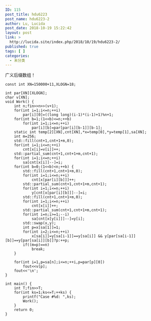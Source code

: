 ```yaml
---
ID: 115
post_title: hdu6223
post_name: hdu6223-2
author: Lu, Lucida
post_date: 2018-10-19 15:22:42
layout: post
link: >
  http://lucida.site/index.php/2018/10/19/hdu6223-2/
published: true
tags: [ ]
categories:
  - 未分类
---
```

广义后缀数组！

<pre class=" language-cpp"><code class="prism  language-cpp"><span class="token keyword">const</span> <span class="token keyword">int</span> XN<span class="token operator">=</span><span class="token number">150000</span><span class="token operator">+</span><span class="token number">11</span><span class="token punctuation">,</span>XLOGN<span class="token operator">=</span><span class="token number">18</span><span class="token punctuation">;</span>

<span class="token keyword">int</span> par<span class="token punctuation">[</span>XN<span class="token punctuation">]</span><span class="token punctuation">[</span>XLOGN<span class="token punctuation">]</span><span class="token punctuation">;</span>
<span class="token keyword">char</span> v<span class="token punctuation">[</span>XN<span class="token punctuation">]</span><span class="token punctuation">;</span>
<span class="token keyword">void</span> <span class="token function">Work</span><span class="token punctuation">(</span><span class="token punctuation">)</span> <span class="token punctuation">{</span>
    <span class="token keyword">int</span> n<span class="token punctuation">;</span>fin<span class="token operator">&gt;&gt;</span>n<span class="token operator">&gt;&gt;</span><span class="token punctuation">(</span>v<span class="token operator">+</span><span class="token number">1</span><span class="token punctuation">)</span><span class="token punctuation">;</span>
    <span class="token keyword">for</span><span class="token punctuation">(</span><span class="token keyword">int</span> i<span class="token operator">=</span><span class="token number">1</span><span class="token punctuation">;</span>i<span class="token operator">&lt;=</span>n<span class="token punctuation">;</span><span class="token operator">++</span>i<span class="token punctuation">)</span>
        par<span class="token punctuation">[</span>i<span class="token punctuation">]</span><span class="token punctuation">[</span><span class="token number">0</span><span class="token punctuation">]</span><span class="token operator">=</span><span class="token punctuation">(</span><span class="token punctuation">(</span><span class="token keyword">long</span> <span class="token keyword">long</span><span class="token punctuation">)</span><span class="token punctuation">(</span>i<span class="token number">-1</span><span class="token punctuation">)</span><span class="token operator">*</span><span class="token punctuation">(</span>i<span class="token number">-1</span><span class="token punctuation">)</span><span class="token operator">+</span><span class="token number">1</span><span class="token punctuation">)</span><span class="token operator">%</span>n<span class="token operator">+</span><span class="token number">1</span><span class="token punctuation">;</span>
    <span class="token keyword">for</span><span class="token punctuation">(</span><span class="token keyword">int</span> b<span class="token operator">=</span><span class="token number">1</span><span class="token punctuation">;</span><span class="token punctuation">(</span><span class="token number">1</span><span class="token operator">&lt;&lt;</span>b<span class="token punctuation">)</span><span class="token operator">&lt;=</span>n<span class="token punctuation">;</span><span class="token operator">++</span>b<span class="token punctuation">)</span>
        <span class="token keyword">for</span><span class="token punctuation">(</span><span class="token keyword">int</span> i<span class="token operator">=</span><span class="token number">1</span><span class="token punctuation">;</span>i<span class="token operator">&lt;=</span>n<span class="token punctuation">;</span><span class="token operator">++</span>i<span class="token punctuation">)</span>
            par<span class="token punctuation">[</span>i<span class="token punctuation">]</span><span class="token punctuation">[</span>b<span class="token punctuation">]</span><span class="token operator">=</span>par<span class="token punctuation">[</span>par<span class="token punctuation">[</span>i<span class="token punctuation">]</span><span class="token punctuation">[</span>b<span class="token number">-1</span><span class="token punctuation">]</span><span class="token punctuation">]</span><span class="token punctuation">[</span>b<span class="token number">-1</span><span class="token punctuation">]</span><span class="token punctuation">;</span>
    <span class="token keyword">static</span> <span class="token keyword">int</span> temp<span class="token punctuation">[</span><span class="token number">2</span><span class="token punctuation">]</span><span class="token punctuation">[</span>XN<span class="token punctuation">]</span><span class="token punctuation">,</span>cnt<span class="token punctuation">[</span>XN<span class="token punctuation">]</span><span class="token punctuation">,</span><span class="token operator">*</span>x<span class="token operator">=</span>temp<span class="token punctuation">[</span><span class="token number">0</span><span class="token punctuation">]</span><span class="token punctuation">,</span><span class="token operator">*</span>y<span class="token operator">=</span>temp<span class="token punctuation">[</span><span class="token number">1</span><span class="token punctuation">]</span><span class="token punctuation">,</span>sa<span class="token punctuation">[</span>XN<span class="token punctuation">]</span><span class="token punctuation">;</span>
    <span class="token keyword">int</span> m<span class="token operator">=</span><span class="token number">256</span><span class="token punctuation">;</span>
    std<span class="token operator">::</span><span class="token function">fill</span><span class="token punctuation">(</span>cnt<span class="token operator">+</span><span class="token number">1</span><span class="token punctuation">,</span>cnt<span class="token operator">+</span><span class="token number">1</span><span class="token operator">+</span>m<span class="token punctuation">,</span><span class="token number">0</span><span class="token punctuation">)</span><span class="token punctuation">;</span>
    <span class="token keyword">for</span><span class="token punctuation">(</span><span class="token keyword">int</span> i<span class="token operator">=</span><span class="token number">1</span><span class="token punctuation">;</span>i<span class="token operator">&lt;=</span>n<span class="token punctuation">;</span><span class="token operator">++</span>i<span class="token punctuation">)</span>
        cnt<span class="token punctuation">[</span>x<span class="token punctuation">[</span>i<span class="token punctuation">]</span><span class="token operator">=</span>v<span class="token punctuation">[</span>i<span class="token punctuation">]</span><span class="token punctuation">]</span><span class="token operator">++</span><span class="token punctuation">;</span>
    std<span class="token operator">::</span><span class="token function">partial_sum</span><span class="token punctuation">(</span>cnt<span class="token operator">+</span><span class="token number">1</span><span class="token punctuation">,</span>cnt<span class="token operator">+</span><span class="token number">1</span><span class="token operator">+</span>m<span class="token punctuation">,</span>cnt<span class="token operator">+</span><span class="token number">1</span><span class="token punctuation">)</span><span class="token punctuation">;</span>
    <span class="token keyword">for</span><span class="token punctuation">(</span><span class="token keyword">int</span> i<span class="token operator">=</span><span class="token number">1</span><span class="token punctuation">;</span>i<span class="token operator">&lt;=</span>n<span class="token punctuation">;</span><span class="token operator">++</span>i<span class="token punctuation">)</span>
        sa<span class="token punctuation">[</span>cnt<span class="token punctuation">[</span>x<span class="token punctuation">[</span>i<span class="token punctuation">]</span><span class="token punctuation">]</span><span class="token operator">--</span><span class="token punctuation">]</span><span class="token operator">=</span>i<span class="token punctuation">;</span>
    <span class="token keyword">for</span><span class="token punctuation">(</span><span class="token keyword">int</span> b<span class="token operator">=</span><span class="token number">0</span><span class="token punctuation">;</span><span class="token punctuation">(</span><span class="token number">1</span><span class="token operator">&lt;&lt;</span>b<span class="token punctuation">)</span><span class="token operator">&lt;</span>n<span class="token punctuation">;</span><span class="token operator">++</span>b<span class="token punctuation">)</span> <span class="token punctuation">{</span>
        std<span class="token operator">::</span><span class="token function">fill</span><span class="token punctuation">(</span>cnt<span class="token operator">+</span><span class="token number">1</span><span class="token punctuation">,</span>cnt<span class="token operator">+</span><span class="token number">1</span><span class="token operator">+</span>m<span class="token punctuation">,</span><span class="token number">0</span><span class="token punctuation">)</span><span class="token punctuation">;</span>
        <span class="token keyword">for</span><span class="token punctuation">(</span><span class="token keyword">int</span> i<span class="token operator">=</span><span class="token number">1</span><span class="token punctuation">;</span>i<span class="token operator">&lt;=</span>n<span class="token punctuation">;</span><span class="token operator">++</span>i<span class="token punctuation">)</span>
            cnt<span class="token punctuation">[</span>x<span class="token punctuation">[</span>par<span class="token punctuation">[</span>i<span class="token punctuation">]</span><span class="token punctuation">[</span>b<span class="token punctuation">]</span><span class="token punctuation">]</span><span class="token punctuation">]</span><span class="token operator">++</span><span class="token punctuation">;</span>
        std<span class="token operator">::</span><span class="token function">partial_sum</span><span class="token punctuation">(</span>cnt<span class="token operator">+</span><span class="token number">1</span><span class="token punctuation">,</span>cnt<span class="token operator">+</span><span class="token number">1</span><span class="token operator">+</span>m<span class="token punctuation">,</span>cnt<span class="token operator">+</span><span class="token number">1</span><span class="token punctuation">)</span><span class="token punctuation">;</span>
        <span class="token keyword">for</span><span class="token punctuation">(</span><span class="token keyword">int</span> i<span class="token operator">=</span><span class="token number">1</span><span class="token punctuation">;</span>i<span class="token operator">&lt;=</span>n<span class="token punctuation">;</span><span class="token operator">++</span>i<span class="token punctuation">)</span>
            y<span class="token punctuation">[</span>cnt<span class="token punctuation">[</span>x<span class="token punctuation">[</span>par<span class="token punctuation">[</span>i<span class="token punctuation">]</span><span class="token punctuation">[</span>b<span class="token punctuation">]</span><span class="token punctuation">]</span><span class="token punctuation">]</span><span class="token operator">--</span><span class="token punctuation">]</span><span class="token operator">=</span>i<span class="token punctuation">;</span>
        std<span class="token operator">::</span><span class="token function">fill</span><span class="token punctuation">(</span>cnt<span class="token operator">+</span><span class="token number">1</span><span class="token punctuation">,</span>cnt<span class="token operator">+</span><span class="token number">1</span><span class="token operator">+</span>m<span class="token punctuation">,</span><span class="token number">0</span><span class="token punctuation">)</span><span class="token punctuation">;</span>
        <span class="token keyword">for</span><span class="token punctuation">(</span><span class="token keyword">int</span> i<span class="token operator">=</span><span class="token number">1</span><span class="token punctuation">;</span>i<span class="token operator">&lt;=</span>n<span class="token punctuation">;</span><span class="token operator">++</span>i<span class="token punctuation">)</span>
            cnt<span class="token punctuation">[</span>x<span class="token punctuation">[</span>i<span class="token punctuation">]</span><span class="token punctuation">]</span><span class="token operator">++</span><span class="token punctuation">;</span>
        std<span class="token operator">::</span><span class="token function">partial_sum</span><span class="token punctuation">(</span>cnt<span class="token operator">+</span><span class="token number">1</span><span class="token punctuation">,</span>cnt<span class="token operator">+</span><span class="token number">1</span><span class="token operator">+</span>m<span class="token punctuation">,</span>cnt<span class="token operator">+</span><span class="token number">1</span><span class="token punctuation">)</span><span class="token punctuation">;</span>
        <span class="token keyword">for</span><span class="token punctuation">(</span><span class="token keyword">int</span> i<span class="token operator">=</span>n<span class="token punctuation">;</span>i<span class="token operator">&gt;=</span><span class="token number">1</span><span class="token punctuation">;</span><span class="token operator">--</span>i<span class="token punctuation">)</span>
            sa<span class="token punctuation">[</span>cnt<span class="token punctuation">[</span>x<span class="token punctuation">[</span>y<span class="token punctuation">[</span>i<span class="token punctuation">]</span><span class="token punctuation">]</span><span class="token punctuation">]</span><span class="token operator">--</span><span class="token punctuation">]</span><span class="token operator">=</span>y<span class="token punctuation">[</span>i<span class="token punctuation">]</span><span class="token punctuation">;</span>
        std<span class="token operator">::</span><span class="token function">swap</span><span class="token punctuation">(</span>x<span class="token punctuation">,</span>y<span class="token punctuation">)</span><span class="token punctuation">;</span>
        <span class="token keyword">int</span> p<span class="token operator">=</span>x<span class="token punctuation">[</span>sa<span class="token punctuation">[</span><span class="token number">1</span><span class="token punctuation">]</span><span class="token punctuation">]</span><span class="token operator">=</span><span class="token number">1</span><span class="token punctuation">;</span>
        <span class="token keyword">for</span><span class="token punctuation">(</span><span class="token keyword">int</span> i<span class="token operator">=</span><span class="token number">2</span><span class="token punctuation">;</span>i<span class="token operator">&lt;=</span>n<span class="token punctuation">;</span><span class="token operator">++</span>i<span class="token punctuation">)</span>
            x<span class="token punctuation">[</span>sa<span class="token punctuation">[</span>i<span class="token punctuation">]</span><span class="token punctuation">]</span><span class="token operator">=</span>y<span class="token punctuation">[</span>sa<span class="token punctuation">[</span>i<span class="token number">-1</span><span class="token punctuation">]</span><span class="token punctuation">]</span><span class="token operator">==</span>y<span class="token punctuation">[</span>sa<span class="token punctuation">[</span>i<span class="token punctuation">]</span><span class="token punctuation">]</span> <span class="token operator">&amp;&amp;</span> y<span class="token punctuation">[</span>par<span class="token punctuation">[</span>sa<span class="token punctuation">[</span>i<span class="token number">-1</span><span class="token punctuation">]</span><span class="token punctuation">]</span><span class="token punctuation">[</span>b<span class="token punctuation">]</span><span class="token punctuation">]</span><span class="token operator">==</span>y<span class="token punctuation">[</span>par<span class="token punctuation">[</span>sa<span class="token punctuation">[</span>i<span class="token punctuation">]</span><span class="token punctuation">]</span><span class="token punctuation">[</span>b<span class="token punctuation">]</span><span class="token punctuation">]</span><span class="token operator">?</span>p<span class="token operator">:</span><span class="token operator">++</span>p<span class="token punctuation">;</span>
        <span class="token keyword">if</span><span class="token punctuation">(</span><span class="token punctuation">(</span>m<span class="token operator">=</span>p<span class="token punctuation">)</span><span class="token operator">==</span>n<span class="token punctuation">)</span>
            <span class="token keyword">break</span><span class="token punctuation">;</span>
    <span class="token punctuation">}</span>

    <span class="token keyword">for</span><span class="token punctuation">(</span><span class="token keyword">int</span> i<span class="token operator">=</span><span class="token number">1</span><span class="token punctuation">,</span>p<span class="token operator">=</span>sa<span class="token punctuation">[</span>n<span class="token punctuation">]</span><span class="token punctuation">;</span>i<span class="token operator">&lt;=</span>n<span class="token punctuation">;</span><span class="token operator">++</span>i<span class="token punctuation">,</span>p<span class="token operator">=</span>par<span class="token punctuation">[</span>p<span class="token punctuation">]</span><span class="token punctuation">[</span><span class="token number">0</span><span class="token punctuation">]</span><span class="token punctuation">)</span>
        fout<span class="token operator">&lt;&lt;</span>v<span class="token punctuation">[</span>p<span class="token punctuation">]</span><span class="token punctuation">;</span>
    fout<span class="token operator">&lt;&lt;</span><span class="token string">'\n'</span><span class="token punctuation">;</span>
<span class="token punctuation">}</span>

<span class="token keyword">int</span> <span class="token function">main</span><span class="token punctuation">(</span><span class="token punctuation">)</span> <span class="token punctuation">{</span>
    <span class="token keyword">int</span> T<span class="token punctuation">;</span>fin<span class="token operator">&gt;&gt;</span>T<span class="token punctuation">;</span>
    <span class="token keyword">for</span><span class="token punctuation">(</span><span class="token keyword">int</span> ks<span class="token operator">=</span><span class="token number">1</span><span class="token punctuation">;</span>ks<span class="token operator">&lt;=</span>T<span class="token punctuation">;</span><span class="token operator">++</span>ks<span class="token punctuation">)</span> <span class="token punctuation">{</span>
        <span class="token function">printf</span><span class="token punctuation">(</span><span class="token string">"Case #%d: "</span><span class="token punctuation">,</span>ks<span class="token punctuation">)</span><span class="token punctuation">;</span>
        <span class="token function">Work</span><span class="token punctuation">(</span><span class="token punctuation">)</span><span class="token punctuation">;</span>
    <span class="token punctuation">}</span>
    <span class="token keyword">return</span> <span class="token number">0</span><span class="token punctuation">;</span>
<span class="token punctuation">}</span>
</code></pre>